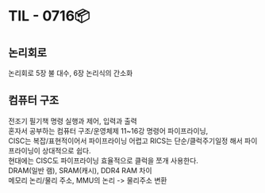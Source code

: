# TIL - 0716📦

## 논리회로
논리회로 5장 불 대수, 6장 논리식의 간소화

## 컴퓨터 구조
전조기 필기책 명령 실행과 제어, 입력과 출력  
혼자서 공부하는 컴퓨터 구조/운영체제 11~16강 명령어 파이프라이닝,  
CISC는 복잡/표현적이어서 파이프라이닝 어렵고 RICS는 단순/클럭주기일정 해서 파이프라이닝이 상대적으로 쉽다.  
현대에는 CISC도 파이프라이닝 효율적으로 클럭을 쪼개 사용한다.  
DRAM(일반 램), SRAM(캐시), DDR4 RAM 차이  
메모리 논리/물리 주소, MMU의 논리 -> 물리주소 변환
